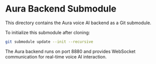 # Aura Backend Submodule

This directory contains the Aura voice AI backend as a Git submodule.

To initialize this submodule after cloning:
```bash
git submodule update --init --recursive
```

The Aura backend runs on port 8880 and provides WebSocket communication for real-time voice AI interaction.